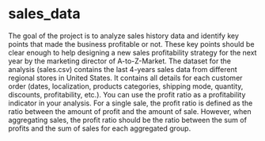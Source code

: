 # sales_data
The goal of the project is to analyze sales history data and identify key points
that made the business profitable or not. These key points should be clear
enough to help designing a new sales profitability strategy for the next year by
the marketing director of A-to-Z-Market.
The dataset for the analysis (sales.csv) contains the last 4-years sales data from
different regional stores in United States. It contains all details for each customer
order (dates, localization, products categories, shipping mode, quantity,
discounts, profitability, etc.).
You can use the profit ratio as a profitability indicator in your analysis. For a single
sale, the profit ratio is defined as the ratio between the amount of profit and the
amount of sale. However, when aggregating sales, the profit ratio should be the
ratio between the sum of profits and the sum of sales for each aggregated group.
